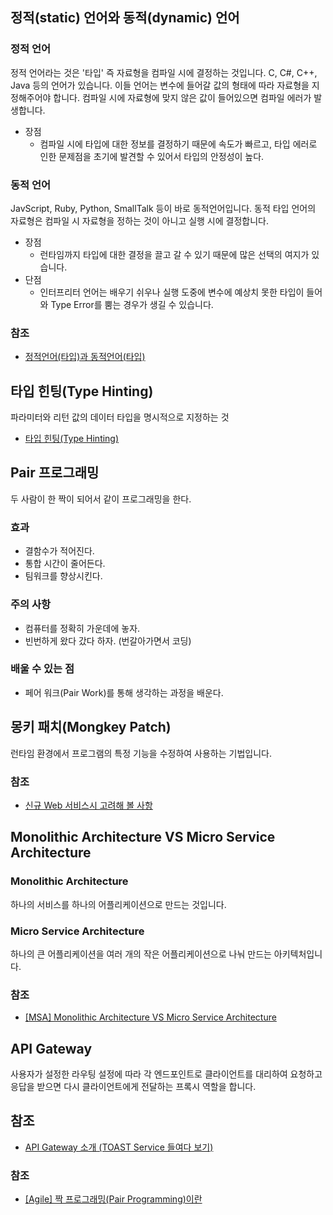 ## 정적(static) 언어와 동적(dynamic) 언어
### 정적 언어
정적 언어라는 것은 '타입' 즉 자료형을 컴파일 시에 결정하는 것입니다. C, C#, C++, Java 등의 언어가 있습니다. 이들 언어는 변수에 들어갈 값의 형태에 따라 자료형을 지정해주어야 합니다. 컴파일 시에 자료형에 맞지 않은 값이 들어있으면 컴파일 에러가 발생합니다. 
* 장점
  * 컴파일 시에 타입에 대한 정보를 결정하기 때문에 속도가 빠르고, 타입 에러로 인한 문제점을 초기에 발견할 수 있어서 타입의 안정성이 높다.

### 동적 언어
JavScript, Ruby, Python, SmallTalk 등이 바로 동적언어입니다. 동적 타입 언어의 자료형은 컴파일 시 자료형을 정하는 것이 아니고 실행 시에 결정합니다.

* 장점
  * 런타임까지 타입에 대한 결정을 끌고 갈 수 있기 때문에 많은 선택의 여지가 있습니다.
* 단점
  * 인터프리터 언어는 배우기 쉬우나 실행 도중에 변수에 예상치 못한 타입이 들어와 Type Error를 뿜는 경우가 생길 수 있습니다.

### 참조
* [정적언어(타입)과 동적언어(타입)](https://itmining.tistory.com/65)

## 타입 힌팅(Type Hinting)
파라미터와 리턴 값의 데이터 타입을 명시적으로 지정하는 것

* [타입 힌팅(Type Hinting)](https://m.blog.naver.com/PostView.naver?isHttpsRedirect=true&blogId=no1rogue&logNo=221155459029)

## Pair 프로그래밍
두 사람이 한 짝이 되어서 같이 프로그래밍을 한다.

### 효과
* 결함수가 적어진다.
* 통합 시간이 줄어든다.
* 팀워크를 향상시킨다.

### 주의 사항
* 컴퓨터를 정확히 가운데에 놓자.
* 빈번하게 왔다 갔다 하자. (번갈아가면서 코딩)

### 배울 수 있는 점
* 페어 워크(Pair Work)를 통해 생각하는 과정을 배운다.

## 몽키 패치(Mongkey Patch)
런타임 환경에서 프로그램의 특정 기능을 수정하여 사용하는 기법입니다.

### 참조
* [신규 Web 서비스시 고려해 볼 사항](https://kwonnam.pe.kr/wiki/web/%EC%8B%A0%EA%B7%9C%EC%84%9C%EB%B9%84%EC%8A%A4#%EC%A7%80%EC%86%8D%EC%A0%81%EC%9D%B8_%EC%97%85%EA%B7%B8%EB%A0%88%EC%9D%B4%EB%93%9C)


## Monolithic Architecture VS Micro Service Architecture
### Monolithic Architecture
하나의 서비스를 하나의 어플리케이션으로 만드는 것입니다.

### Micro Service Architecture
하나의 큰 어플리케이션을 여러 개의 작은 어플리케이션으로 나눠 만드는 아키텍처입니다.

### 참조
* [[MSA] Monolithic Architecture VS Micro Service Architecture](https://ssungkang.tistory.com/entry/MSA-Monolithic-Architecture-VS-Micro-Service-Architecture)

## API Gateway
사용자가 설정한 라우팅 설정에 따라 각 엔드포인트로 클라이언트를 대리하여 요청하고 응답을 받으면 다시 클라이언트에게 전달하는 프록시 역할을 합니다.

## 참조
* [API Gateway 소개 (TOAST Service 들여다 보기)](https://meetup.toast.com/posts/201) 

### 참조
* [[Agile] 짝 프로그래밍(Pair Programming)이란](https://gmlwjd9405.github.io/2018/07/02/agile-pair-programming.html)

